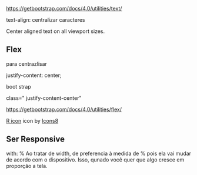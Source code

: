 https://getbootstrap.com/docs/4.0/utilities/text/

text-align: centralizar caracteres

<p class="text-center">Center aligned text on all viewport sizes.</p>

## Flex

para centrazlisar

justify-content: center;

boot strap

class=" justify-content-center" 


https://getbootstrap.com/docs/4.0/utilities/flex/

<a target="_blank" href="https://icons8.com/icons/set/r">R icon</a> icon by <a target="_blank" href="https://icons8.com">Icons8</a>

## Ser Responsive

with: %
Ao tratar de width, de preferencia à medida de % pois ela vai mudar de acordo com o dispositivo. Isso, qunado você quer que algo cresce em proporçâo a tela.
